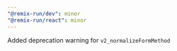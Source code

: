 ```yaml
---
"@remix-run/dev": minor
"@remix-run/react": minor
---
```


Added deprecation warning for `v2_normalizeFormMethod`
